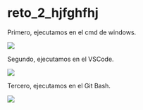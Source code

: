 # reto_2_hjfghfhj
Primero, ejecutamos en el cmd de windows.

![](https://i.ibb.co/Dt53CFc/xd1.png) 

Segundo, ejecutamos en el VSCode.

![](https://i.ibb.co/64tHhKw/xd2.png)

Tercero, ejecutamos en el Git Bash.

![](https://i.ibb.co/6WCvM3B/xd3.png)







